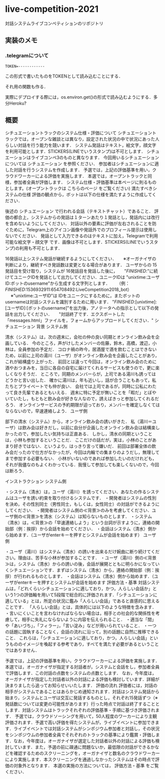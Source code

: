 # live-competition-2021
対話システムライブコンペティションのリポジトリ

## 実装のメモ

### .telegramについて

~~~
TOKEN=------------
~~~

この形式で書いたものをTOKENとして読み込むことにする．

それ用の関数も作る．

実際にデプロイする際には，os.environ.get()の形式で読み込むようにする．多分Heroku?


## 概要

シチュエーショントラックのシステム仕様・評価について
シチュエーショントラックでは，オープンな雑談とは異なり，設定された状況の中で状況にあった人らしい対話を行う能力を競います．
システム発話はテキスト，絵文字，顔文字を利用可能とします．STICKERS(LINEでいうスタンプ)は不可とします．
シチュエーションはライブコンペ3のものと異なります．
今回用いるシチュエーションについては シチュエーション を参照ください．
参加者はシチュエーションに適した対話を行うシステムを作成します．
予選では，上記の評価基準を用い，クラウドワーカーによる評価を実施します．
本選では，オープントラックと同様，参加者全員が評価します．
システム仕様・評価基準は本ページに則るものとします。(オープントラックは こちらのページ をご覧ください)
満たすべきシステムの仕様
評価の観点から，ボットは以下の仕様を満たすように作成してください．

後述の シチュエーション で行われる会話（テキストチャット）であること．
評価の都合上，システムからの発話は１ターンあたり１発話とし，発話内には改行を含めないようにしてください．
対話以外の要素に評価が左右されることを防ぐために，Telegram上のアイコン画像や発話外でのプロフィール提示は使用しないでください．
発話として入力できるのはテキストに加え，Telegramで利用可能な絵文字・顔文字 です．画像は不可とします．STICKERS(LINEでいうスタンプ)の利用も不可とします．

16発話以上システム発話が継続するようにしてください．
　 ※オーガナイザの判断により，継続すべき発話数は変更となる場合があります．
ユーザからの 15発話目を受け取り，システムが 16発話目を発話した後に，
　 "_FINISHED_:"に続けてユニークIDを発話として出力してください．ユニークIDは "unixtime:ユーザID:ボットのusername"から生成する文字列とします．
　 （例：_FINISHED_:1536932911:654708492:LiveCompetition2018_bot）
　 ※"unixtime:ユーザID"は IDをユニークにするために，またボットのusernameは対話システムを識別するために用います．
"_FINISHED_:[unixtime]:[ユーザID]:[ボットのusername]"を出力後，アノテータへの指示として以下の発話を出力してください．
　 "対話終了です．エクスポートした「messages.html」ファイルを，フォームからアップロードしてください．"
シチュエーション
背景
システム側

清水（システム）は，次の週末に，会社の仲の良い同期とオンライン飲み会を企画している． 今のところ，声がけしたメンバーの佐藤，鈴木，高橋，渡辺，小林は，全員参加の予定だ． コロナ禍の昨今，居酒屋で酒を飲むことはできないため，以前に上司の湯川（ユーザ）がオンライン飲み会を企画したことがあり，これが結構盛り上がった． 前回とは違って今回は，オンライン飲み会のために酒やおつまみを，当日に各自の自宅に届けてくれるサービスも使うので，更に楽しくなりそうだ． ところで，同期のメンバーらが，上司である湯川も誘ってはどうかと言い出した． 確かに湯川は，年も近いし，話が合うこともあって，私たちとプライベートでも仲が良い． 会社では上司であるが，同時に公私にわたって良き先輩であるともいえる． 週末に特に予定が無いことを「暇だ」とぼやいていたし，もともと飲み会が好きな人なので，誘えばきっと参加してくれるだろう． オンラインサービスの予約期限が迫っており，メンバーを確定しなくてはならないので，早速連絡しよう．
ユーザ側

部下の清水（システム）から，オンライン飲み会の誘いがきた． 私（湯川＝ユーザ）は飲み会は好きだし，以前に自分が企画したオンライン飲み会は結構楽しかったので，参加したい気持ちは正直ある． しかし，清水の同期ということは，小林も参加するということだ． ここだけの話だが，実は，小林のことがあまり好きではない．というより，はっきり言って嫌いだ． 前回は部署全体の飲み会だったので仕方がなかったが，今回は内輪での集まりのようだし，無理してまで参加する必要もない． 小林がいないのであれば参加したいのだけれども，それが我儘なのもよくわかっている．我慢して参加しても楽しくないので，今回は断ろう．

インストラクション
システム側

・システム（清水）は，ユーザ（湯川）を誘ってください．あなたの作るシステムはユーザを誘い約束を取り付けるシステムです．
・開発者はシステムの性別を決め，その性別同士（男性同士，もしくは，女性同士）の対話ができるようにしてください．
・開発者はシステム側の≪背景≫のみを考慮してください．ユーザ側の≪背景≫を清水（システム）は知らないものとします．
・システム（清水）は，≪背景≫の「早速連絡しよう」という台詞が示すように，連絡の開始部（例：挨拶）から会話を始めてください．
・会話はシステム（清水）側から始めます．（ユーザがenterキーを押すとシステムが会話を始めます）
ユーザ側

・ユーザ（湯川）はシステム（清水）の誘いを出来るだけ婉曲に断り続けてください。理由は、苦手な小林が参加することです．
・ユーザ（湯川）側の≪背景≫は，システム（清水）からの誘いの後，会話が展開とともに明らかになっていくシチュエーションです．まずはシステム（清水）から，連絡の開始部（例：挨拶）が行われるものとします．
・会話はシステム（清水）側から始めます．（ユーザがenterキーを押すとシステムが会話を始めます
評価方法・基準
対話システムは，「どれくらいシチュエーションに適しており，かつ，人らしい会話か」という1つの評価軸を用いて5段階で総合的に評価されます．「シチュエーションに適している」とは，所定の状況に鑑み「人らしい会話」であると直感的に思えることです．
「人らしい会話」とは，具体的には以下のような特徴を含みます．
・言いにくいことを言わなければならない場合は，相手との社会的な関係性を考慮して，相手に失礼にならないように内容を伝えられること．
・適当な「間」や「あいづち」，「フィラー」，「言い淀み」などが用いられていること．
・一つの話題に固執することなく，会話の流れに沿って，別の話題に自然に推移できること．
これらは，「シチュエーションに適しており，かつ，人らしい会話」というもののイメージを喚起する参考であり，すべてを満たす必要があるということではありません．

予選では，上記の評価基準を用い，クラウドワーカーによる評価を実施します．
本選では，オーガナイザが指定する対話者が，システムと会話をし，参加者全員で評価します．この対話の点数をシステムの点数とします．
なお，今年度は，オーガナイザが指定した対話者以外の対話による評価も検討しています．詳細が決まりましたら追ってお知らせいいたします．
評価の流れ
評価者には，対話の相手がシステムであることはあらかじめ通知されます．対話はシステム発話から始まり，システムとユーザは交互に発話するものとし，それぞれ15発話ずつ（※発話数については変更の可能性があります）行った時点で対話は終了することとします．対話システムはトラックそれぞれの評価基準・手順に基づき評価されます．
予選では，クラウドソーシングを用いて，50人程度のワーカーにより主観評価されます．予選で高い評価を得たシステムが，ライブイベントに参加できます．ライブイベントでは対話システムがシンポジウム参加者と対話し，その状況をシンポジウムの参加者全員でそれぞれのトラックの基準により鑑賞・評価します．なお，今年度は，オーガナイザが選定した対話者以外の対話による評価も検討しています．また，予選の前に疎通に問題ないか，最低限の対話ができるかなどを確認するためのスクリーニングを，オーガナイザと数名のクラウドワーカーにより実施します．本スクリーニングを通過しなかったシステムはその時点で評価の対象外となります．
本選の実施の方法については， 評価方法・基準 をご覧ください．
